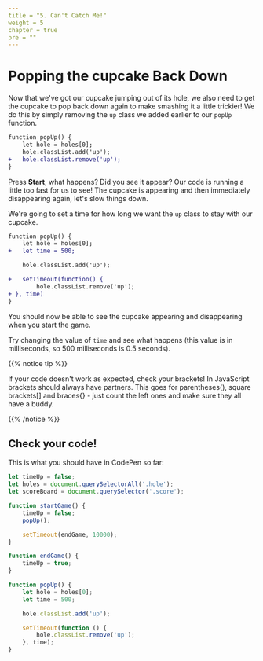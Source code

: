 ```yaml
---
title = "5. Can't Catch Me!"
weight = 5
chapter = true
pre = ""
---
```


# Popping the cupcake Back Down

Now that we've got our cupcake jumping out of its hole, we also need to get the cupcake to pop back down again to make smashing it a little trickier! We do this by simply removing the `up` class we added earlier to our `popUp` function.

```diff
function popUp() {
	let hole = holes[0];
	hole.classList.add('up');
+	hole.classList.remove('up');
}
```

Press **Start**, what happens? Did you see it appear? Our code is running a little too fast for us to see! The cupcake is appearing and then immediately disappearing again, let's slow things down.

We're going to set a time for how long we want the `up` class to stay with our cupcake.

```diff
function popUp() {
	let hole = holes[0];
+	let time = 500;

	hole.classList.add('up');

+	setTimeout(function() {
		hole.classList.remove('up');
+ }, time)
}
```

You should now be able to see the cupcake appearing and disappearing when you start the game.

Try changing the value of `time` and see what happens (this value is in milliseconds, so 500 milliseconds is 0.5 seconds).

{{% notice tip %}}

If your code doesn't work as expected, check your brackets! In JavaScript brackets should always have partners. This goes for parentheses(), square brackets[] and braces{} - just count the left ones and make sure they all have a buddy.

{{% /notice %}}

## Check your code!

This is what you should have in CodePen so far:

```js
let timeUp = false;
let holes = document.querySelectorAll('.hole');
let scoreBoard = document.querySelector('.score');

function startGame() {
    timeUp = false;
    popUp();

    setTimeout(endGame, 10000);
}

function endGame() {
    timeUp = true;
}

function popUp() {
    let hole = holes[0];
    let time = 500;

    hole.classList.add('up');

    setTimeout(function () {
        hole.classList.remove('up');
    }, time);
}
```

